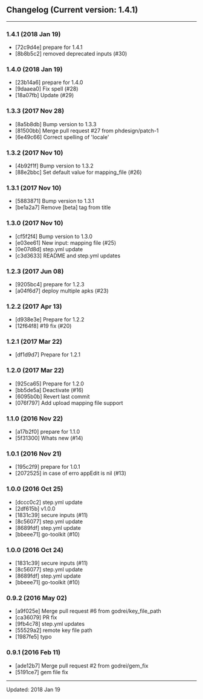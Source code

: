 ## Changelog (Current version: 1.4.1)

-----------------

### 1.4.1 (2018 Jan 19)

* [72c9d4e] prepare for 1.4.1
* [8b8b5c2] removed deprecated inputs (#30)

### 1.4.0 (2018 Jan 19)

* [23b14a6] prepare for 1.4.0
* [9daaea0] Fix spell (#28)
* [18a07fb] Update (#29)

### 1.3.3 (2017 Nov 28)

* [8a5b8db] Bump version to 1.3.3
* [81500bb] Merge pull request #27 from phdesign/patch-1
* [6e49c66] Correct spelling of 'locale'

### 1.3.2 (2017 Nov 10)

* [4b92f1f] Bump version to 1.3.2
* [88e2bbc] Set default value for mapping_file (#26)

### 1.3.1 (2017 Nov 10)

* [5883871] Bump version to 1.3.1
* [be1a2a7] Remove [beta] tag from title

### 1.3.0 (2017 Nov 10)

* [cf5f2f4] Bump version to 1.3.0
* [e03ee61] New input: mapping file (#25)
* [0e07d8d] step.yml update
* [c3d3633] README and step.yml updates

### 1.2.3 (2017 Jun 08)

* [9205bc4] prepare for 1.2.3
* [a04f6d7] deploy multiple apks (#23)

### 1.2.2 (2017 Apr 13)

* [d938e3e] Prepare for 1.2.2
* [12f64f8] #19 fix (#20)

### 1.2.1 (2017 Mar 22)

* [df1d9d7] Prepare for 1.2.1

### 1.2.0 (2017 Mar 22)

* [925ca65] Prepare for 1.2.0
* [bb5de5a] Deactivate (#16)
* [6095b0b] Revert last commit
* [076f797] Add upload mapping file support

### 1.1.0 (2016 Nov 22)

* [a17b2f0] prepare for 1.1.0
* [5f31300] Whats new (#14)

### 1.0.1 (2016 Nov 21)

* [195c2f9] prepare for 1.0.1
* [2072525] in case of erro appEdit is nil (#13)

### 1.0.0 (2016 Oct 25)

* [dccc0c2] step.yml update
* [2df615b] v1.0.0
* [1831c39] secure inputs (#11)
* [8c56077] step.yml update
* [8689fdf] step.yml update
* [bbeee71] go-toolkit (#10)

### 1.0.0 (2016 Oct 24)

* [1831c39] secure inputs (#11)
* [8c56077] step.yml update
* [8689fdf] step.yml update
* [bbeee71] go-toolkit (#10)

### 0.9.2 (2016 May 02)

* [a9f025e] Merge pull request #6 from godrei/key_file_path
* [ca36079] PR fix
* [9fb4c78] step.yml updates
* [55529a2] remote key file path
* [1987fe5] typo

### 0.9.1 (2016 Feb 11)

* [ade12b7] Merge pull request #2 from godrei/gem_fix
* [5191ce7] gem file fix

-----------------

Updated: 2018 Jan 19